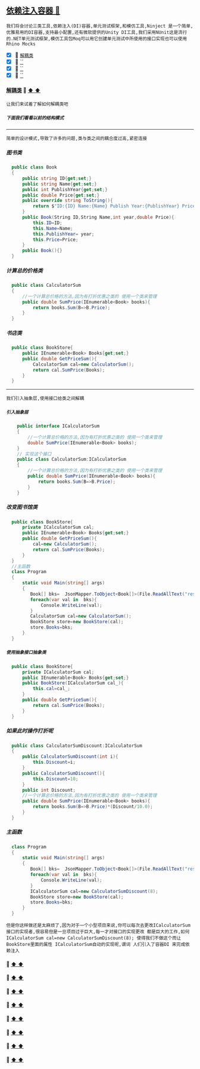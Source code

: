 
<a id="top" href="#top"> 依赖注入容器 :maple_leaf:</a> 
----
`我们将会讨论三类工具,依赖注入(DI)容器,单元测试框架,和模仿工具,Ninject 是一个简单,优雅易用的DI容器,支持最小配置,还有微软提供的Unity DI工具,我们采用NUnit这是流行的.NET单元测试框架,模仿工具包Moq可以用它创建单元测试中所使用的接口实现也可以使用Rhino Mocks`

- [x] :maple_leaf: <a href="#ClassJieOu">`解耦类`</a>
- [x] :maple_leaf: <a href="#">``</a>
- [x] :maple_leaf: <a href="#">``</a>
- [x] :maple_leaf: <a href="#">``</a>

####  <a id="ClassJieOu" href="#ClassJieOu">解耦类</a>  :star2: <a href="#top"> :arrow_up:  :arrow_up:</a>
`让我们来试着了解如何解耦类吧`
##### `下面我们看看以前的结构模式`
-------
`简单的设计模式,导致了许多的问题,类与类之间的耦合度过高,紧密连接`
##### 图书类
```C#
  public class Book
  {
      public string ID{get;set;}
      public string Name{get;set;}
      public int PublishYear{get;set;}
      public double Price{get;set;}
      public override string ToString(){
          return $"ID:{ID} Name:{Name} Publish Year:{PublishYear} Price:{Price}";
      }
      public Book(String ID,String Name,int year,double Price){
          this.ID=ID;
          this.Name=Name;
          this.PublishYear= year;
          this.Price=Price;
      }
      public Book(){}
  }
```
##### 计算总的价格类
```C#
  public class CalculatorSum
  {
      //一个计算总价格的方法,因为有打折优惠之类的 使用一个类来管理
      public double SumPrice(IEnumerable<Book> books){
          return books.Sum(B=>B.Price);
      }
  }
```
##### 书店类
```C#
  public class BookStore{
      public IEnumerable<Book> Books{get;set;}
      public double GetPriceSum(){
          CalculatorSum cal=new CalculatorSum();
          return cal.SumPrice(Books);
      }
  }
```
---------
`我们引入抽象层,使用接口给类之间解耦`
##### `引入抽象层`
```C#
    public interface ICalculatorSum
    {
        //一个计算总价格的方法,因为有打折优惠之类的 使用一个类来管理
        double SumPrice(IEnumerable<Book> books);
    }
    // 实现这个接口
    public class CalculatorSum:ICalculatorSum
    {
        //一个计算总价格的方法,因为有打折优惠之类的 使用一个类来管理
        public double SumPrice(IEnumerable<Book> books){
            return books.Sum(B=>B.Price);
        }
    }
```
##### 改变图书馆类
```C#
  public class BookStore{
      private ICalculatorSum cal;
      public IEnumerable<Book> Books{get;set;}
      public double GetPriceSum(){
          cal=new CalculatorSum();
          return cal.SumPrice(Books);
      }
  }
  //主函数
  class Program
  {   
      static void Main(string[] args)
      {   
         Book[] bks=  JsonMapper.ToObject<Book[]>(File.ReadAllText("resource/Books.json"));
         foreach(var val in  bks){
             Console.WriteLine(val);
         }
         CalculatorSum cal=new CalculatorSum();
         BookStore store=new BookStore(cal);
         store.Books=bks;
      }
  }
```
##### `使用抽象接口抽象类`
```C#
  public class BookStore{
      private ICalculatorSum cal;
      public IEnumerable<Book> Books{get;set;}
      public BookStore(ICalculatorSum cal_){
          this.cal=cal_;
      }
      public double GetPriceSum(){
          return cal.SumPrice(Books);
      }
  }
```
##### 如果此时操作打折呢
```C#
  public class CalculatorSumDiscount:ICalculatorSum
  {
      public CalculatorSumDiscount(int i){
          this.Discount=i;
      }
      public CalculatorSumDiscount(){
          this.Discount=10;
      }
      public int Discount;
      //一个计算总价格的方法,因为有打折优惠之类的 使用一个类来管理
      public double SumPrice(IEnumerable<Book> books){
          return books.Sum(B=>B.Price)*(Discount/10.0);
      }
  }
```
##### 主函数
```C#
  class Program
  {   
      static void Main(string[] args)
      {   
         Book[] bks=  JsonMapper.ToObject<Book[]>(File.ReadAllText("resource/Books.json"));
         foreach(var val in  bks){
             Console.WriteLine(val);
         }
         ICalculatorSum cal=new CalculatorSumDiscount(8);
         BookStore store=new BookStore(cal);
         store.Books=bks;
      }
  }
```
`但是你这样做还是太麻烦了,因为对于一个小型项目来说,你可以每次去更改ICalculatorSum 接口的实现者,很容易但是一旦项目过于巨大,每一才对接口的实现更改
都是巨大的工作,如何 ICalculatorSum cal=new CalculatorSumDiscount(8); 使得我们不做这个而让 BookStore里面的属性 ICalculatorSum自动的实现呢,谓词
人们引入了容器DI 来完成依赖注入`
####  <a id="  " href="#  ">   </a>  :star2: <a href="#top"> :arrow_up:  :arrow_up:</a>
####  <a id="  " href="#  ">   </a>  :star2: <a href="#top"> :arrow_up:  :arrow_up:</a>
####  <a id="  " href="#  ">   </a>  :star2: <a href="#top"> :arrow_up:  :arrow_up:</a>
####  <a id="  " href="#  ">   </a>  :star2: <a href="#top"> :arrow_up:  :arrow_up:</a>
####  <a id="  " href="#  ">   </a>  :star2: <a href="#top"> :arrow_up:  :arrow_up:</a>
####  <a id="  " href="#  ">   </a>  :star2: <a href="#top"> :arrow_up:  :arrow_up:</a>
####  <a id="  " href="#  ">   </a>  :star2: <a href="#top"> :arrow_up:  :arrow_up:</a>
####  <a id="  " href="#  ">   </a>  :star2: <a href="#top"> :arrow_up:  :arrow_up:</a>
